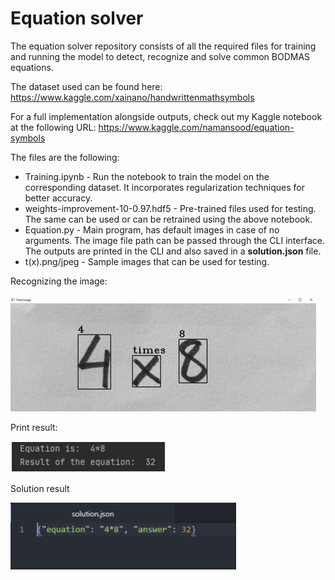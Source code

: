 # **Equation solver**

The equation solver repository consists of all the required files for training and running the model to detect, recognize and solve common BODMAS equations.

The dataset used can be found here: 
https://www.kaggle.com/xainano/handwrittenmathsymbols

For a full implementation alongside outputs, check out my Kaggle notebook at the following URL: https://www.kaggle.com/namansood/equation-symbols

The files are the following:

* Training.ipynb - Run the notebook to train the model on the corresponding dataset. It incorporates regularization techniques for better accuracy.
* weights-improvement-10-0.97.hdf5 - Pre-trained files used for testing. The same can be used or can be retrained using the above notebook.
* Equation.py - Main program, has default images in case of no arguments. The image file path can be passed through the CLI interface. The outputs are printed in the CLI and also saved in a **solution.json** file.
* t(x).png/jpeg - Sample images that can be used for testing. 

Recognizing the image:

![image-20210218231540965](readme_images/eq.PNG)

Print result:

![image-20210218231636587](readme_images/res.PNG)

Solution result

![image-20210218231648448](readme_images/json_solved.PNG)
